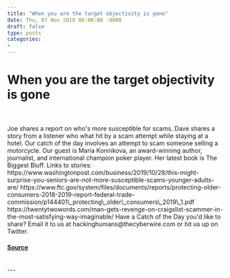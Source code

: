 ```yaml
---
title: "When you are the target objectivity is gone"
date: Thu, 07 Nov 2019 06:00:00 -0000
draft: false
type: posts
categories: 
- 
---
```

# When you are the target objectivity is gone

<br/>

<br/>
Joe shares a report on who's more susceptible for scams. Dave shares a story from a listener who what hit by a scam attempt while staying at a hotel. Our catch of the day involves an attempt to scam someone selling a motorcycle. Our guest is Maria Konnikova, an award-winning author, journalist, and international champion poker player. Her latest book is The Biggest Bluff. Links to stories: https://www.washingtonpost.com/business/2019/10/28/this-might-surprise-you-seniors-are-not-more-susceptible-scams-younger-adults-are/ https://www.ftc.gov/system/files/documents/reports/protecting-older-consumers-2018-2019-report-federal-trade-commission/p144401\_protecting\_older\_consumers\_2019\_1.pdf https://twentytwowords.com/man-gets-revenge-on-craigslist-scammer-in-the-most-satisfying-way-imaginable/ Have a Catch of the Day you'd like to share? Email it to us at hackinghumans@thecyberwire.com or hit us up on Twitter.

#### [Source](https://thecyberwire.com/podcasts/hacking-humans/73/notes)

<br/>
---
